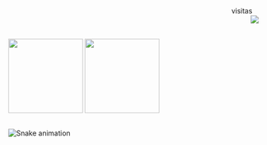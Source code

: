 
<p align="right" >   
  <span>visitasﾠ</span>
  <br>
  <img src="https://profile-counter.glitch.me/mesa9studio/count.svg" />  
</p>

<!-- <div align="right">
  <a href="https://bit.ly/3aheV12" rel="noopener noreferrer" target="_blank"><img src="https://img.shields.io/badge/YouTube-FF0000?style=flat&logo=youtube&logoColor=white"></a>
  <a href="https://bit.ly/3daIy7d" rel="noopener noreferrer" target="_blank"><img src="https://img.shields.io/badge/-Instagram-%23E4405F?style=flat&logo=instagram&logoColor=white"></a>
  <a href="https://bit.ly/30St0mV" rel="noopener noreferrer" target="_blank"><img src="https://img.shields.io/badge/-LinkedIn-%230077B5?style=flat&logo=linkedin&logoColor=white"></a> 
</div> -->


<!-- <h1> 
  Oi! Eu sou o Jessé &nbsp; 
  <img height="25" width="25" src="https://cdn.jsdelivr.net/gh/devicons/devicon/icons/python/python-original.svg" />
  <img height="25" width="25" src="https://cdn.jsdelivr.net/gh/devicons/devicon/icons/csharp/csharp-original.svg" />
  <img height="25" width="25" src="https://github.com/JHDsBR/JHDsBR/blob/main/Icons/unityeditoricon_103179.png" />
</h1> -->

<br>

<div>
  <img height="150em" src="https://github-readme-stats.vercel.app/api?username=mesa9studio&show_icons=true&theme=github_dark&include_all_commits=true&count_private=true"/>
  <img height="150em" src="https://github-readme-stats.vercel.app/api/top-langs/?username=mesa9studio&layout=compact&langs_count=16&theme=github_dark"/>
</div>


##

![Snake animation](https://github.com/Mesa9Studio/Mesa9Studio/blob/output/github-contribution-grid-snake.svg)
